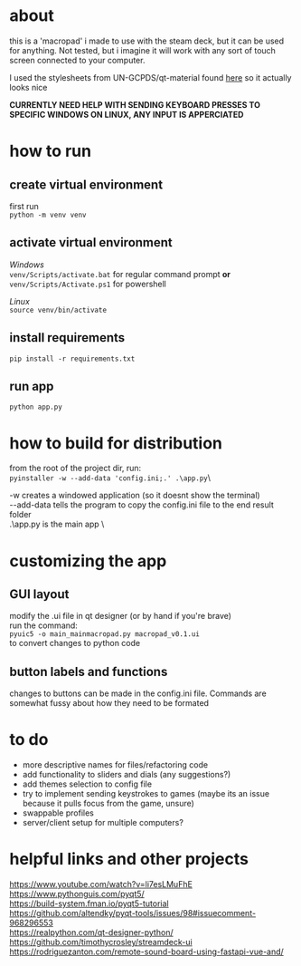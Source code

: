# about
this is a 'macropad' i made to use with the steam deck, but it can be used for anything. Not tested, but i imagine it will work with any sort of touch screen connected to your computer.

I used the stylesheets from UN-GCPDS/qt-material found [here](https://github.com/UN-GCPDS/qt-material) so it actually looks nice


**CURRENTLY NEED HELP WITH SENDING KEYBOARD PRESSES TO SPECIFIC WINDOWS ON LINUX, ANY INPUT IS APPERCIATED** 
# how to run
## create virtual environment
first run\
```python -m venv venv ```
## activate virtual environment
*Windows*\
```venv/Scripts/activate.bat``` for regular command prompt  **or**\
```venv/Scripts/Activate.ps1``` for powershell

*Linux*\
```source venv/bin/activate```

## install requirements
```pip install -r requirements.txt```

## run app
```python app.py```


# how to build for distribution
from the root of the project dir, run:\
```pyinstaller -w --add-data 'config.ini;.' .\app.py```\

-w creates a windowed application (so it doesnt show the terminal)\
--add-data tells the program to copy the config.ini file to the end result folder\
.\app.py is the main app \

# customizing the app
## GUI layout
modify the .ui file in qt designer (or by hand if you're brave) \
run the command:\
```pyuic5 -o main_mainmacropad.py macropad_v0.1.ui```\
to convert changes to python code

## button labels and functions
changes to buttons can be made in the config.ini file. Commands are somewhat fussy about how they need to be formated

# to do
- more descriptive names for files/refactoring code
- add functionality to sliders and dials (any suggestions?)
- add themes selection to config file 
- try to implement sending keystrokes to games (maybe its an issue because it pulls focus from the game, unsure)
- swappable profiles
- server/client setup for multiple computers?

# helpful links and other projects
https://www.youtube.com/watch?v=li7esLMuFhE \
https://www.pythonguis.com/pyqt5/ \
https://build-system.fman.io/pyqt5-tutorial \
https://github.com/altendky/pyqt-tools/issues/98#issuecomment-968296553 \
https://realpython.com/qt-designer-python/ 
https://github.com/timothycrosley/streamdeck-ui
https://rodriguezanton.com/remote-sound-board-using-fastapi-vue-and/
